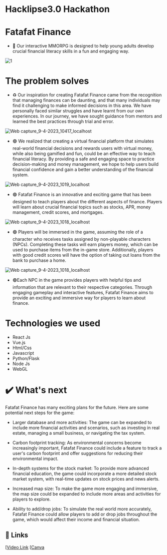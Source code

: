 # Hacklipse3.0 Hackathon
# Fatafat Finance
- 🔴 Our interactive MMORPG is designed to help young adults develop crucial financial literacy skills in a fun and engaging way.


![1](https://user-images.githubusercontent.com/78801686/230759248-2b7eccea-607e-4878-8c15-3566bd84997f.png)

# The problem solves

- ♻️ Our inspiration for creating Fatafat Finance came from the recognition that managing finances can be daunting, and that many individuals may find it challenging to make informed decisions in this area. We have personally faced similar struggles and have learnt from our own experiences. In our journey, we have sought guidance from mentors and learned the best practices through trial and error.

![Web capture_9-4-2023_10417_localhost](https://user-images.githubusercontent.com/78801686/230759226-70d98258-2f50-4d02-8be9-af60d203270e.jpeg)


- 🟢 We realized that creating a virtual financial platform that simulates real-world financial decisions and rewards users with virtual money, while also being gamified and fun, could be an effective way to teach financial literacy. By providing a safe and engaging space to practice decision-making and money management, we hope to help users build financial confidence and gain a better understanding of the financial system.

![Web capture_9-4-2023_1019_localhost](https://user-images.githubusercontent.com/78801686/230759232-6690de85-e035-4622-9bf3-ca28ada7e9bd.png)

 
- 🟢 Fatafat Finance is an innovative and exciting game that has been designed to teach players about the different aspects of finance. Players will learn about crucial financial topics such as stocks, APR, money management, credit scores, and mortgages.

![Web capture_9-4-2023_1018_localhost](https://user-images.githubusercontent.com/78801686/230759236-4ee44800-794c-434b-a870-74eb43cd1da4.png)


- 🟢 Players will be immersed in the game, assuming the role of a character who receives tasks assigned by non-playable characters (NPCs). Completing these tasks will earn players money, which can be used to purchase items from the in-game store. Additionally, players with good credit scores will have the option of taking out loans from the bank to purchase a home.

![Web capture_9-4-2023_1018_localhost](https://user-images.githubusercontent.com/78801686/230759241-5efd972e-f796-4d19-86a1-0e7d2f913922.jpeg)


- 🟢Each NPC in the game provides players with helpful tips and information that are relevant to their respective categories. Through engaging gameplay and interactive features, Fatafat Finance aims to provide an exciting and immersive way for players to learn about finance.

# Technologies we used
- React Js
- Vue.js
- Html/Css
- Javascript
- Python/Flask
- Node Js
- WebGL

# ✔️ What's next

Fatafat Finance has many exciting plans for the future. Here are some potential next steps for the game:

- Larger database and more activities: The game can be expanded to include more financial activities and scenarios, such as investing in real estate, managing a small business, or navigating the tax system.

- Carbon footprint tracking: As environmental concerns become increasingly important, Fatafat Finance could include a feature to track a user's carbon footprint and offer suggestions for reducing their environmental impact.

- In-depth systems for the stock market: To provide more advanced financial education, the game could incorporate a more detailed stock market system, with real-time updates on stock prices and news alerts.

- Increased map size: To make the game more engaging and immersive, the map size could be expanded to include more areas and activities for players to explore.

- Ability to add/drop jobs: To simulate the real world more accurately, Fatafat Finance could allow players to add or drop jobs throughout the game, which would affect their income and financial situation.

## 🔗 Links
[[Video Link](https://youtu.be/hEpb27P4ExU)
[[Canva](https://www.canva.com/design/DAFfjMXgCvE/dnh9WgG2qObREOWoVZg7xQ/edit?utm_content=DAFfjMXgCvE&utm_campaign=designshare&utm_medium=link2&utm_source=sharebutton)

